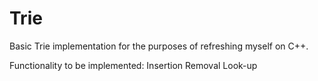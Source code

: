 # Trie
Basic Trie implementation for the purposes of refreshing myself on C++.

Functionality to be implemented:
Insertion
Removal
Look-up